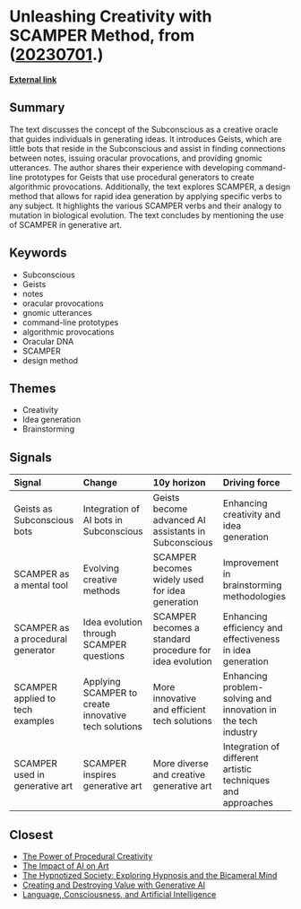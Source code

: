 # __Unleashing Creativity with SCAMPER Method__, from ([20230701](https://kghosh.substack.com/p/20230701).)

__[External link](https://subconscious.substack.com/p/scamper)__



## Summary

The text discusses the concept of the Subconscious as a creative oracle that guides individuals in generating ideas. It introduces Geists, which are little bots that reside in the Subconscious and assist in finding connections between notes, issuing oracular provocations, and providing gnomic utterances. The author shares their experience with developing command-line prototypes for Geists that use procedural generators to create algorithmic provocations. Additionally, the text explores SCAMPER, a design method that allows for rapid idea generation by applying specific verbs to any subject. It highlights the various SCAMPER verbs and their analogy to mutation in biological evolution. The text concludes by mentioning the use of SCAMPER in generative art.

## Keywords

* Subconscious
* Geists
* notes
* oracular provocations
* gnomic utterances
* command-line prototypes
* algorithmic provocations
* Oracular DNA
* SCAMPER
* design method

## Themes

* Creativity
* Idea generation
* Brainstorming

## Signals

| Signal                            | Change                                               | 10y horizon                                             | Driving force                                                 |
|:----------------------------------|:-----------------------------------------------------|:--------------------------------------------------------|:--------------------------------------------------------------|
| Geists as Subconscious bots       | Integration of AI bots in Subconscious               | Geists become advanced AI assistants in Subconscious    | Enhancing creativity and idea generation                      |
| SCAMPER as a mental tool          | Evolving creative methods                            | SCAMPER becomes widely used for idea generation         | Improvement in brainstorming methodologies                    |
| SCAMPER as a procedural generator | Idea evolution through SCAMPER questions             | SCAMPER becomes a standard procedure for idea evolution | Enhancing efficiency and effectiveness in idea generation     |
| SCAMPER applied to tech examples  | Applying SCAMPER to create innovative tech solutions | More innovative and efficient tech solutions            | Enhancing problem-solving and innovation in the tech industry |
| SCAMPER used in generative art    | SCAMPER inspires generative art                      | More diverse and creative generative art                | Integration of different artistic techniques and approaches   |

## Closest

* [The Power of Procedural Creativity](b904404d29de27e27cbc3dfa95c59f27)
* [The Impact of AI on Art](cc1340400b9dfbf32bfc3d546cf0b7b3)
* [The Hypnotized Society: Exploring Hypnosis and the Bicameral Mind](b7b7937de66bde57d6ca5ef00fd23cc9)
* [Creating and Destroying Value with Generative AI](15d4ec180189ca1739398f516844cefb)
* [Language, Consciousness, and Artificial Intelligence](be997e3b990e47741f965552e6c37b79)